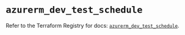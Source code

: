 # `azurerm_dev_test_schedule`

Refer to the Terraform Registry for docs: [`azurerm_dev_test_schedule`](https://registry.terraform.io/providers/hashicorp/azurerm/4.39.0/docs/resources/dev_test_schedule).
